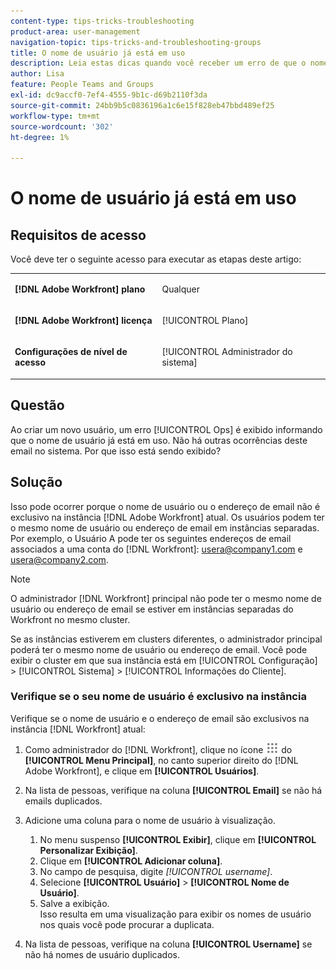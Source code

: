 ```yaml
---
content-type: tips-tricks-troubleshooting
product-area: user-management
navigation-topic: tips-tricks-and-troubleshooting-groups
title: O nome de usuário já está em uso
description: Leia estas dicas quando você receber um erro de que o nome de usuário já está sendo usado.
author: Lisa
feature: People Teams and Groups
exl-id: dc9accf0-7ef4-4555-9b1c-d69b2110f3da
source-git-commit: 24bb9b5c0836196a1c6e15f828eb47bbd489ef25
workflow-type: tm+mt
source-wordcount: '302'
ht-degree: 1%

---
```


# O nome de usuário já está em uso

## Requisitos de acesso

Você deve ter o seguinte acesso para executar as etapas deste artigo:

<table style="table-layout:auto"> 
 <col> 
 <col> 
 <tbody> 
  <tr> 
   <td role="rowheader"><strong>[!DNL Adobe Workfront] plano</strong></td> 
   <td> <p>Qualquer</p> </td> 
  </tr> 
  <tr> 
   <td role="rowheader"><strong>[!DNL Adobe Workfront] licença</strong></td> 
   <td> <p>[!UICONTROL Plano]</p> </td> 
  </tr> 
  <tr> 
   <td role="rowheader"><strong>Configurações de nível de acesso</strong></td> 
   <td> <p>[!UICONTROL Administrador do sistema]</p> </td> 
  </tr> 
 </tbody> 
</table>

## Questão

Ao criar um novo usuário, um erro [!UICONTROL Ops] é exibido informando que o nome de usuário já está em uso. Não há outras ocorrências deste email no sistema. Por que isso está sendo exibido?

## Solução

Isso pode ocorrer porque o nome de usuário ou o endereço de email não é exclusivo na instância [!DNL Adobe Workfront] atual. Os usuários podem ter o mesmo nome de usuário ou endereço de email em instâncias separadas. Por exemplo, o Usuário A pode ter os seguintes endereços de email associados a uma conta do [!DNL Workfront]: usera@company1.com e usera@company2.com.

>[!NOTE]
>
>O administrador [!DNL Workfront] principal não pode ter o mesmo nome de usuário ou endereço de email se estiver em instâncias separadas do Workfront no mesmo cluster.
>
>Se as instâncias estiverem em clusters diferentes, o administrador principal poderá ter o mesmo nome de usuário ou endereço de email. Você pode exibir o cluster em que sua instância está em [!UICONTROL Configuração] > [!UICONTROL Sistema] > [!UICONTROL Informações do Cliente].

### Verifique se o seu nome de usuário é exclusivo na instância

Verifique se o nome de usuário e o endereço de email são exclusivos na instância [!DNL Workfront] atual:

1. Como administrador do [!DNL Workfront], clique no ícone ![](assets/main-menu-icon.png) do **[!UICONTROL Menu Principal]**, no canto superior direito do [!DNL Adobe Workfront], e clique em **[!UICONTROL Usuários]**.
1. Na lista de pessoas, verifique na coluna **[!UICONTROL Email]** se não há emails duplicados.
1. Adicione uma coluna para o nome de usuário à visualização.

   1. No menu suspenso **[!UICONTROL Exibir]**, clique em **[!UICONTROL Personalizar Exibição]**.
   1. Clique em **[!UICONTROL Adicionar coluna]**.
   1. No campo de pesquisa, digite *[!UICONTROL username]*.
   1. Selecione **[!UICONTROL Usuário]** > **[!UICONTROL Nome de Usuário]**.
   1. Salve a exibição.\
      Isso resulta em uma visualização para exibir os nomes de usuário nos quais você pode procurar a duplicata.

1. Na lista de pessoas, verifique na coluna **[!UICONTROL Username]** se não há nomes de usuário duplicados.

